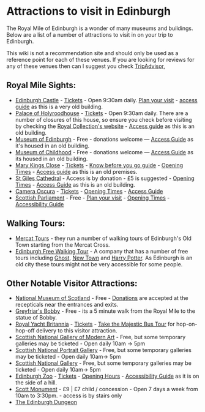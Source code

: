 # Attractions to visit in Edinburgh

The Royal Mile of Edinburgh is a wonder of many museums and buildings. Below are a list of a number of attractions to visit in on your trip to Edinburgh. 

This wiki is not a recommendation site and should only be used as a reference point for each of these venues. If you are looking for reviews for any of these venues then can I suggest you check [TripAdvisor](https://www.tripadvisor.com/), 

## Royal Mile Sights:

- [Edinburgh Castle](http://bit.ly/3k8CXFT)  - [Tickets](http://bit.ly/3Wc9b0p) - Open 9:30am daily. [Plan your visit](http://bit.ly/3H2vsJB) - [access guide](https://bit.ly/41zbrmD) as this is a very old building.
- [Palace of Holyroodhouse](http://bit.ly/3QSFcd3)  - [Tickets](http://bit.ly/3Wb6igv) - Open 9:30am daily. There are a number of closures of this house, so ensure you check before visiting by checking the [Royal Collection's website](https://bit.ly/3QSFcd3) - [Access guide](https://bit.ly/3Ts6zhe) as this is an old building.
- [Museum of Edinburgh](http://bit.ly/3kdVKQq) - Free - donations welcome — [Access Guide](https://bit.ly/3ke3Us3) as it's housed in an old building.
- [Museum of Childhood](http://bit.ly/3ZrJ3kW) - Free - donations welcome — [Access Guide](https://bit.ly/3QCYsuI) as its housed in an old building.
- [Mary Kings Close](http://bit.ly/3Xt4ro7) - [Tickets](https://bit.ly/3v75HnY) - [Know before you go guide](http://bit.ly/3H3pJTS) - [Opening Times](http://bit.ly/3Xcb5iO) - [Access guide](https://bit.ly/483009q) as this is an old premises.
- [St Giles Cathedral](http://bit.ly/3XrgWR8) - Access is by donation - £5 is suggested - [Opening Times](https://bit.ly/48cq0Pw) - [Access Guide](http://bit.ly/3QCde4Q) as this is an old building.
- [Camera Oscura](https://www.camera-obscura.co.uk/) - [Tickets](https://www.camera-obscura.co.uk/view-tickets/) - [Opening Times](https://www.camera-obscura.co.uk/opening-hours/) - [Access Guide](https://www.camera-obscura.co.uk/accessibility/)
- [Scottish Parliament](https://www.parliament.scot/) - Free - [Plan your visit](https://www.parliament.scot/visit/plan-your-visit) - [Opening Times](https://www.parliament.scot/visit/plan-your-visit) - [Accessibility Guide](https://www.parliament.scot/visit/plan-your-visit/accessibility-guide)

## Walking Tours:

* [Mercat Tours](bit.ly/3H2GzSR) - they run a number of walking tours of Edinburgh's Old Town starting from the Mercat Cross.
* [Edinburgh Free Walking Tour](https://bit.ly/498kVsv) - A company that has a number of free tours including [Ghost](https://bit.ly/3tM1O7n), [New Town](https://bit.ly/4788Y4k) and [Harry Potter](https://bit.ly/3MiuMCk). As Edinburgh is an old city these tours might not be very accessible for some people.

## Other Notable Visitor Attractions:

- [National Museum of Scotland](http://bit.ly/3H1aQSc) \- Free  -  [Donations](https://bit.ly/3QCYwus) are accepted at the recepticals near the entrances and exits. 
- [Greyfriar's Bobby](http://bit.ly/3X66f6K) \- Free  - its a 5 minute walk from the Royal Mile to the statue of Bobby.
- [Royal Yacht Britannia](http://bit.ly/3Zx9h5z) - [Tickets](http://bit.ly/3XsFd9p) - [Take the Majestic Bus Tour](http://bit.ly/3iB438i) for hop-on-hop-off delivery to this visitor attraction.
- [Scottish National Gallery of Modern Art](http://bit.ly/3w3XC0y) - Free, but some temporary galleries may be ticketed - Open daily 10am -> 5pm
- [Scottish National Portrait Gallery](http://bit.ly/3IMQ61C) - Free, but some temporary galleries may be ticketed - Open daily 10am-> 5pm
- [Scottish National Gallery](http://bit.ly/3WbmLAY) - Free, but some temporary galleries may be ticketed - Open daily 10am-> 5pm
- [Edinburgh Zoo](https://www.edinburghzoo.org.uk/) - [Tickets](https://www.edinburghzoo.org.uk/visit/tickets) - [Opening Hours](https://www.edinburghzoo.org.uk/visit/opening-hours) - [Accessibility Guide](https://www.edinburghzoo.org.uk/visit/accessibility) as it is on the side of a hill. 
- [Scott Monument](https://cultureedinburgh.com/our-venues/scott-monument) - £9 | £7 child / concession - Open 7 days a week from 10am to 3:30pm. - access is by stairs only
- [The Edinburgh Dungeon](https://www.thedungeons.com/)